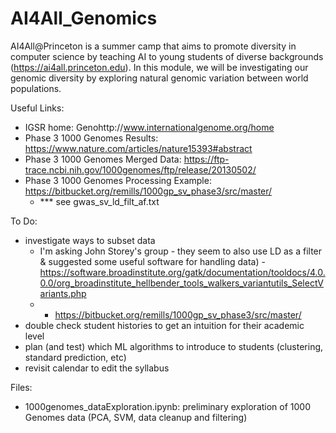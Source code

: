 # AI4All_Genomics

AI4All@Princeton is a summer camp that aims to promote diversity in computer science by teaching AI to young students of diverse backgrounds (https://ai4all.princeton.edu).  In this module, we will be investigating our genomic diversity by exploring natural genomic variation between world populations.

Useful Links:
- IGSR home: Genohttp://www.internationalgenome.org/home
- Phase 3 1000 Genomes Results: https://www.nature.com/articles/nature15393#abstract
- Phase 3 1000 Genomes Merged Data: https://ftp-trace.ncbi.nih.gov/1000genomes/ftp/release/20130502/
- Phase 3 1000 Genomes Processing Example: https://bitbucket.org/remills/1000gp_sv_phase3/src/master/
  - *** see gwas_sv_ld_filt_af.txt 
  
  
To Do:
- investigate ways to subset data
    - I'm asking John Storey's group - they seem to also use LD as a filter & suggested some useful software for handling data)
    -https://software.broadinstitute.org/gatk/documentation/tooldocs/4.0.0.0/org_broadinstitute_hellbender_tools_walkers_variantutils_SelectVariants.php
    - - https://bitbucket.org/remills/1000gp_sv_phase3/src/master/
- double check student histories to get an intuition for their academic level
- plan (and test) which ML algorithms to introduce to students (clustering, standard prediction, etc)
- revisit calendar to edit the syllabus

Files:
- 1000genomes_dataExploration.ipynb: preliminary exploration of 1000 Genomes data (PCA, SVM, data cleanup and filtering)
